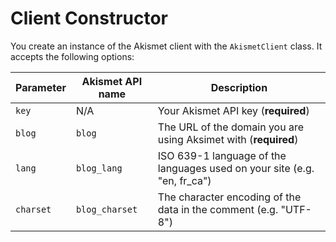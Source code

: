 Client Constructor
==================

You create an instance of the Akismet client with the `AkismetClient` class. It
accepts the following options:

| Parameter | Akismet API name | Description |
| --- | --- | --- |
| `key` | N/A | Your Akismet API key (**required**) |
| `blog` | `blog` | The URL of the domain you are using Aksimet with (**required**) |
| `lang` | `blog_lang` | ISO 639-1 language of the languages used on your site (e.g. "en, fr_ca") |
| `charset` | `blog_charset` | The character encoding of the data in the comment (e.g. "UTF-8") |
